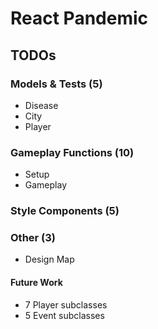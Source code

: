 # React Pandemic

## TODOs

### Models & Tests (5)
- Disease
- City
- Player

### Gameplay Functions (10)
- Setup
- Gameplay

### Style Components (5)

### Other (3)
- Design Map

#### Future Work
- 7 Player subclasses
- 5 Event subclasses